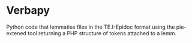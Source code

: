 # Verbapy
 Python code that lemmatise files in the TE.I-Epidoc format using the pie-extened tool returning a PHP structure of tokens attached to a lemm.
